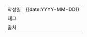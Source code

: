 |          |                                                                                                                       |
|:---------|:----------------------------------------------------------------------------------------------------------------------|
| 작성일      | {{date:YYYY-MM-DD}}                                                                                                   |
|    태그    |                                                                                                                       |
|    출처    |                                                                                                                       |  